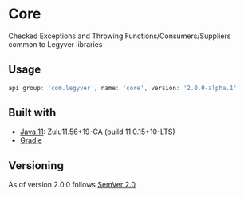 # Core
Checked Exceptions and Throwing Functions/Consumers/Suppliers common to Legyver libraries

## Usage
```groovy
api group: 'com.legyver', name: 'core', version: '2.0.0-alpha.1'
```

## Built with
- [Java 11](https://www.azul.com/downloads/?version=java-11-lts&os=windows&architecture=x86-64-bit&package=jdk): Zulu11.56+19-CA (build 11.0.15+10-LTS)
- [Gradle](https://docs.gradle.org/7.4/release-notes.html) 

## Versioning
As of version 2.0.0 follows [SemVer 2.0](https://semver.org/spec/v2.0.0.html)